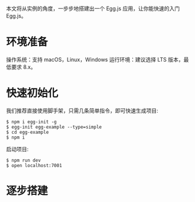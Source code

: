 



# 

本文将从实例的角度，一步步地搭建出一个 Egg.js 应用，让你能快速的入门 Egg.js。

# 环境准备


操作系统：支持 macOS，Linux，Windows
运行环境：建议选择 LTS 版本，最低要求 8.x。
 
 
 
 
# 快速初始化


我们推荐直接使用脚手架，只需几条简单指令，即可快速生成项目:

```
$ npm i egg-init -g
$ egg-init egg-example --type=simple
$ cd egg-example
$ npm i
```

启动项目:

```
$ npm run dev
$ open localhost:7001
```


# 逐步搭建







